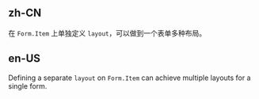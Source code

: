 ## zh-CN

在 `Form.Item` 上单独定义 `layout`，可以做到一个表单多种布局。

## en-US

Defining a separate `layout` on `Form.Item` can achieve multiple layouts for a single form.
